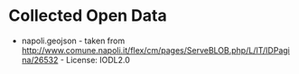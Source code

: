 # Collected Open Data

* napoli.geojson - taken from http://www.comune.napoli.it/flex/cm/pages/ServeBLOB.php/L/IT/IDPagina/26532 - License: IODL2.0


